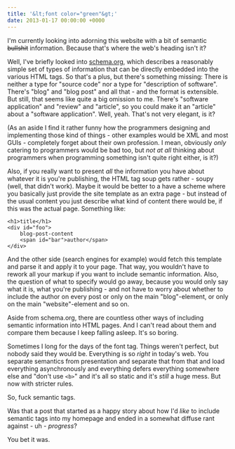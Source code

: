 ```yaml
---
title: '&lt;font color="green"&gt;'
date: 2013-01-17 00:00:00 +0000
---
```


I'm currently looking into adorning this website with a bit of semantic
<strike>bullshit</strike> information. Because that's where the web's heading
isn't it?

Well, I've briefly looked into [schema.org](http://schema.org), which describes
a reasonably simple
set of types of information that can be directly embedded into the various HTML
tags. So that's a plus, but there's something missing: There is neither a type
for "source code" nor a type for "description of software". There's "blog" and
"blog post" and all that - and the format is extensible. But still, that seems
like quite a big omission to me. There's "software application" and "review"
and "article", so you could make it an "article" about a "software
application". Well, yeah. That's not very elegant, is it?

(As an aside I find it rather funny how the programmers designing and
implementing those kind of things - other examples would be XML and most GUIs -
completely forget about their own profession. I mean, obviously *only* catering
to programmers would be bad too, but *not at all* thinking about programmers
when programming something isn't quite right either, is it?)

Also, if you really want to present *all* the information you have about
whatever it is you're publishing, the HTML tag soup gets rather - soupy (well,
that didn't work). Maybe it would be better to a have a scheme where you
basically just provide the site template as an extra page - but instead of the
usual content you just describe what kind of content there would be, if this
was the actual page. Something like:

    <h1>title</h1>
    <div id="foo">
        blog-post-content
        <span id="bar">author</span>
    </div>

And the other side (search engines for example) would fetch this template
and parse it and apply it to your page.
That way, you wouldn't have to rework all your markup if you want to include
semantic information. Also, the question of what to specify would go away,
because you would only say what it is, what you're publishing - and not have to
worry about whether to include the author on every post or only on the main
"blog"-element, or only on the main "website"-element and so on.

Aside from schema.org, there are countless other ways of including semantic
information into HTML pages. And I can't read about them and compare them
because I keep falling asleep. It's so boring.

Sometimes I long for the days of the font tag. Things weren't perfect, but
nobody said they would be. Everything is so *right* in today's web. You
separate semantics from presentation and separate that from that and load
everything asynchronously and everything defers everything somewhere else and
"don't use `<b>`" and it's all so static and it's *still* a huge mess. But now
with stricter rules.

So, fuck semantic tags.

Was that a post that started as a happy story about how I'd *like* to include
semantic tags into my homepage and ended in a somewhat diffuse rant against -
uh - *progress*?

You bet it was.

